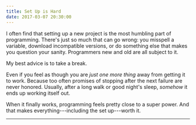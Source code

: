 ```yaml
---
title: Set Up is Hard
date: 2017-03-07 20:30:00
---
```


I often find that setting up a new project is the most humbling part of programming. There's just so much that can go wrong: you misspell a variable, download incompatible versions, or do something else that makes you question your sanity. Programmers new and old are all subject to it.

My best advice is to take a break.

Even if you feel as though you are *just one more thing* away from getting it to work. Because too often promises of stopping after the next failure are never honored. Usually, after a long walk or good night's sleep, *somehow* it ends up working itself out.

When it finally works, programming feels pretty close to a super power. And that makes everything---including the set up---worth it.

---